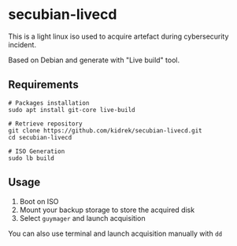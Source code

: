 # secubian-livecd
This is a light linux iso used to acquire artefact during cybersecurity incident.

Based on Debian and generate with "Live build" tool.


## Requirements

```
# Packages installation
sudo apt install git-core live-build

# Retrieve repository
git clone https://github.com/kidrek/secubian-livecd.git
cd secubian-livecd

# ISO Generation
sudo lb build
```

## Usage

1. Boot on ISO 
2. Mount your backup storage to store the acquired disk
3. Select ```guymager``` and launch acquisition

You can also use terminal and launch acquisition manually with ```dd```
